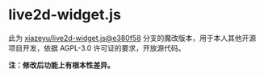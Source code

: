 # live2d-widget.js

此为
[xiazeyu/live2d-widget.js@e380f58](https://github.com/xiazeyu/live2d-widget.js/tree/e380f58943c2ec4a70427c9ec0cf6b86aaab63b3)
分支的魔改版本，用于本人其他开源项目开发，依据 AGPL-3.0 许可证的要求，开放源代码。

**注：修改后功能上有根本性差异。**
